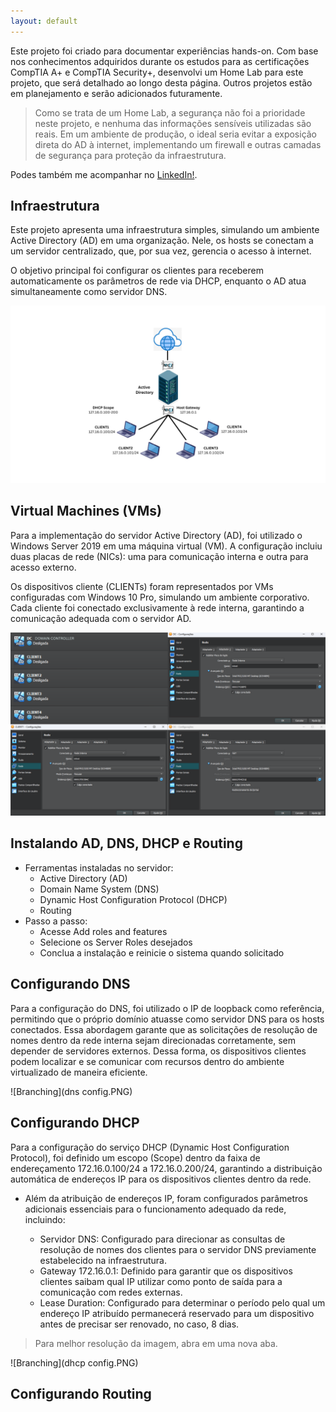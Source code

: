 ```yaml
---
layout: default
---
```


  Este projeto foi criado para documentar experiências hands-on. Com base nos conhecimentos adquiridos durante os estudos para as certificações CompTIA A+ e CompTIA Security+, desenvolvi um Home Lab para este projeto, que será detalhado ao longo desta página. Outros projetos estão em planejamento e serão adicionados futuramente.

>  Como se trata de um Home Lab, a segurança não foi a prioridade neste projeto, e nenhuma das informações sensíveis utilizadas são reais. Em um ambiente de produção, o ideal seria evitar a exposição direta do AD à internet,  implementando um firewall e outras camadas de segurança para proteção da infraestrutura.

Podes também me acompanhar no [LinkedIn!](https://www.linkedin.com/in/julio-nunes-b97331205/).

## Infraestrutura

Este projeto apresenta uma infraestrutura simples, simulando um ambiente Active Directory (AD) em uma organização. Nele, os hosts se conectam a um servidor centralizado, que, por sua vez, gerencia o acesso à internet.

O objetivo principal foi configurar os clientes para receberem automaticamente os parâmetros de rede via DHCP, enquanto o AD atua simultaneamente como servidor DNS.


![Branching](Infraestrutura.png)

## Virtual Machines (VMs)

Para a implementação do servidor Active Directory (AD), foi utilizado o Windows Server 2019 em uma máquina virtual (VM). A configuração incluiu duas placas de rede (NICs): uma para comunicação interna e outra para acesso externo.

Os dispositivos cliente (CLIENTs) foram representados por VMs configuradas com Windows 10 Pro, simulando um ambiente corporativo. Cada cliente foi conectado exclusivamente à rede interna, garantindo a comunicação adequada com o servidor AD.

![Branching](VMs.PNG)

## Instalando AD, DNS, DHCP e Routing

- Ferramentas instaladas no servidor:
  - Active Directory (AD)
  - Domain Name System (DNS)
  - Dynamic Host Configuration Protocol (DHCP)
  - Routing
- Passo a passo:
  - Acesse Add roles and features
  - Selecione os Server Roles desejados
  - Conclua a instalação e reinicie o sistema quando solicitado


## Configurando DNS

Para a configuração do DNS, foi utilizado o IP de loopback como referência, permitindo que o próprio domínio atuasse como servidor DNS para os hosts conectados. Essa abordagem garante que as solicitações de resolução de nomes dentro da rede interna sejam direcionadas corretamente, sem depender de servidores externos. Dessa forma, os dispositivos clientes podem localizar e se comunicar com recursos dentro do ambiente virtualizado de maneira eficiente.

![Branching](dns config.PNG)

## Configurando DHCP

Para a configuração do serviço DHCP (Dynamic Host Configuration Protocol), foi definido um escopo (Scope) dentro da faixa de endereçamento 172.16.0.100/24 a 172.16.0.200/24, garantindo a distribuição automática de endereços IP para os dispositivos clientes dentro da rede.

- Além da atribuição de endereços IP, foram configurados parâmetros adicionais essenciais para o funcionamento adequado da rede, incluindo:

  - Servidor DNS: Configurado para direcionar as consultas de resolução de nomes dos clientes para o servidor DNS previamente estabelecido na infraestrutura.
  - Gateway 172.16.0.1: Definido para garantir que os dispositivos clientes saibam qual IP utilizar como ponto de saída para a comunicação com redes externas.
  - Lease Duration: Configurado para determinar o período pelo qual um endereço IP atribuído permanecerá reservado para um dispositivo antes de precisar ser renovado, no caso, 8 dias.
 
> Para melhor resolução da imagem, abra em uma nova aba.

![Branching](dhcp config.PNG)

## Configurando Routing
